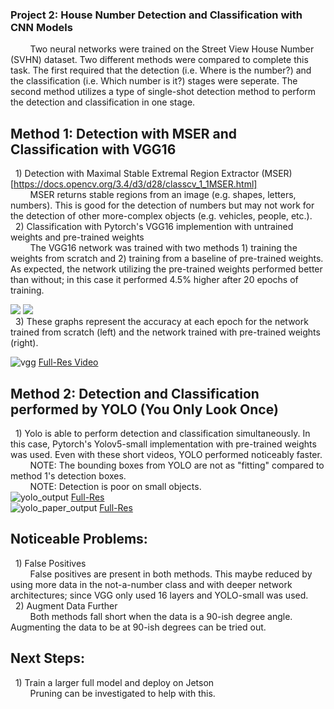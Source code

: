 ### Project 2: House Number Detection and Classification with CNN Models
&nbsp;&nbsp;&nbsp;&nbsp;&nbsp;&nbsp;&nbsp;&nbsp;Two neural networks were trained on the Street View House Number (SVHN) dataset. Two different methods were compared to complete this task. The first required that the detection (i.e. Where is the number?) and the classification (i.e. Which number is it?) stages were seperate. The second method utilizes a type of single-shot detection method to perform the detection and classification in one stage.

## Method 1: Detection with MSER and Classification with VGG16
&nbsp;&nbsp;1) Detection with Maximal Stable Extremal Region Extractor (MSER)[https://docs.opencv.org/3.4/d3/d28/classcv_1_1MSER.html]  
&nbsp;&nbsp;&nbsp;&nbsp;&nbsp;&nbsp;&nbsp;&nbsp;MSER returns stable regions from an image (e.g. shapes, letters, numbers). This is good for the detection of numbers but may not work for the detection of other more-complex objects (e.g. vehicles, people, etc.).  
&nbsp;&nbsp;2) Classification with Pytorch's VGG16 implemention with untrained weights and pre-trained weights  
&nbsp;&nbsp;&nbsp;&nbsp;&nbsp;&nbsp;&nbsp;&nbsp;The VGG16 network was trained with two methods 1) training the weights from scratch and 2) training from a baseline of pre-trained weights. As expected, the network utilizing the pre-trained weights performed better than without; in this case it performed 4.5% higher after 20 epochs of training.

<img src="https://user-images.githubusercontent.com/29446797/167309158-949b24bc-2e22-47fc-a688-d06bbb262538.png"> <img src="https://user-images.githubusercontent.com/29446797/167309161-c2e9381e-4ef2-46fc-8ca0-6a3af97f615e.png">  
&nbsp;&nbsp;3) These graphs represent the accuracy at each epoch for the network trained from scratch (left) and the network trained with pre-trained weights (right).

![vgg](https://user-images.githubusercontent.com/29446797/167310676-9744a36d-e80d-4262-abf4-cf41248f6cc6.gif) [Full-Res Video](https://github.com/hsilvaga/ComputerVisionProjects/blob/master/NumberDetection/data/vgg16_output.avi])


## Method 2: Detection and Classification performed by YOLO (You Only Look Once)
&nbsp;&nbsp;1) Yolo is able to perform detection and classification simultaneously. In this case, Pytorch's Yolov5-small implementation with pre-trained weights was used. Even with these short videos, YOLO performed noticeably faster.  
&nbsp;&nbsp;&nbsp;&nbsp;&nbsp;&nbsp;&nbsp;&nbsp;NOTE: The bounding boxes from YOLO are not as "fitting" compared to method 1's detection boxes.  
&nbsp;&nbsp;&nbsp;&nbsp;&nbsp;&nbsp;&nbsp;&nbsp;NOTE: Detection is poor on small objects.  
![yolo_output](https://user-images.githubusercontent.com/29446797/167315576-e57daf80-8f8d-4c62-847a-fa2332b1a6a1.gif) [Full-Res](https://github.com/hsilvaga/ComputerVisionProjects/blob/master/NumberDetection/data/yolo_mile_output.avi)   
![yolo_paper_output](https://user-images.githubusercontent.com/29446797/167315579-28ae63ce-3211-4a69-b909-5c026b1fbf80.gif) [Full-Res](https://github.com/hsilvaga/ComputerVisionProjects/blob/master/NumberDetection/data/yolo_paper_output.avi)  

## Noticeable Problems:
&nbsp;&nbsp;1) False Positives  
&nbsp;&nbsp;&nbsp;&nbsp;&nbsp;&nbsp;&nbsp;&nbsp;False positives are present in both methods. This maybe reduced by using more data in the not-a-number class and with deeper network architectures; since VGG only used 16 layers and YOLO-small was used.  
&nbsp;&nbsp;2) Augment Data Further  
&nbsp;&nbsp;&nbsp;&nbsp;&nbsp;&nbsp;&nbsp;&nbsp;Both methods fall short when the data is a 90-ish degree angle. Augmenting the data to be at 90-ish degrees can be tried out.  

## Next Steps:
&nbsp;&nbsp;1) Train a larger full model and deploy on Jetson  
&nbsp;&nbsp;&nbsp;&nbsp;&nbsp;&nbsp;&nbsp;&nbsp;Pruning can be investigated to help with this.
